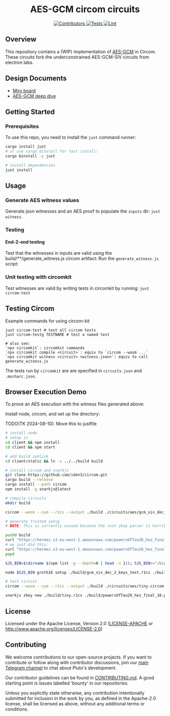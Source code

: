 <h1 align="center">
  AES-GCM circom circuits
</h1>

<div align="center">
  <a href="https://github.com/pluto/aes-proof/graphs/contributors">
    <img src="https://img.shields.io/github/contributors/pluto/aes-gcm-circom?style=flat-square&logo=github&logoColor=8b949e&labelColor=282f3b&color=32c955" alt="Contributors" />
  </a>
  <a href="https://github.com/pluto/aes-gcm-circom/actions/workflows/test.yaml">
    <img src="https://img.shields.io/badge/tests-passing-32c955?style=flat-square&logo=github-actions&logoColor=8b949e&labelColor=282f3b" alt="Tests" />
  </a>
  <a href="https://github.com/pluto/aes-gcm-circom/actions/workflows/lint.yaml">
    <img src="https://img.shields.io/badge/lint-passing-32c955?style=flat-square&logo=github-actions&logoColor=8b949e&labelColor=282f3b" alt="Lint" />
  </a>
</div>

## Overview

This repository contains a (WIP) implementation of [AES-GCM](https://web.cs.ucdavis.edu/~rogaway/ocb/gcm.pdf) in Circom. These circuits fork the underconstrained AES-GCM-SIV circuits from electron labs.

## Design Documents

- [Miro board](https://miro.com/app/board/uXjVKs-YCfM=/)
- [AES-GCM deep dive](https://gist.github.com/thor314/53cdab54aaf16bdafd5ac936d5447eb8)

## Getting Started

### Prerequisites

To use this repo, you need to install the `just` command runner:

```sh
cargo install just
# or use cargo binstall for fast install:
cargo binstall -y just

# install dependencies
just install
```

## Usage

### Generate AES witness values
Generate json witnesses and an AES proof to populate the `inputs` dir: `just witness`.

### Testing

#### End-2-end testing
Test that the witnesses in inputs are valid using the build/**/generate_witness.js circom artifact:
Run the `generate_witness.js` script:

### Unit testing with circomkit
Test witnesses are valid by writing tests in circomkit by running:
`just circom-test`

## Testing Circom
Example commands for using circom-kit
```
just circom-test # test all circom tests 
just circom-testg TESTNAME # test a named test

# also see:
`npx circomkit`: circomkit commands
`npx circomkit compile <circuit>`: equiv to `circom --wasm ...`
`npx circomkit witness <circuit> <witness.json>`: equiv to call generate_witness.js
```

The tests run by `circomkit` are are specified in `circuits.json` and `.mocharc.json`.

## Browser Execution Demo
To prove an AES execution with the witness files generated above:

Install node, circom, and set up the directory:

TODO(TK 2024-08-10): Move this to justfile

```sh
# install node
# setup js
cd client && npm install
cd client && npm start

# add build symlink
cd client/static && ln -s ../../build build

# install circom and snarkjs
git clone https://github.com/iden3/circom.git
cargo build --release
cargo install --path circom
npm install -g snarkjs@latest
```

```sh
# compile circuits
mkdir build

circom --wasm --sym --r1cs --output ./build ./circuits/aes/gcm_siv_dec_2_keys_test.circom

# generate trusted setup
# NOTE: This is currently unused because the rust zkey parser is horrible. 

pushd build 
curl "https://hermez.s3-eu-west-1.amazonaws.com/powersOfTau28_hez_final_10.ptau" --output 'powersOfTau28_hez_final_10.ptau' 
# we just did this:
curl "https://hermez.s3-eu-west-1.amazonaws.com/powersOfTau28_hez_final_19.ptau" --output 'powersOfTau28_hez_final_19.ptau' 
popd

SJS_BIN=$(dirname $(npm list -g --depth=0 | head -n 1)); SJS_BIN+="/bin/snarkjs"

node $SJS_BIN groth16 setup ./build/gcm_siv_dec_2_keys_test.r1cs ./build/powersOfTau28_hez_final_19.ptau ./build/test_0000.zkey

# test circuit
circom --wasm --sym --r1cs --output ./build ./circuits/aes/tiny.circom

snarkjs zkey new ./build/tiny.r1cs ./build/powersOfTau28_hez_final_10.ptau ./build/tiny.zkey
```

## License

Licensed under the Apache License, Version 2.0 ([LICENSE-APACHE](LICENSE-APACHE) or http://www.apache.org/licenses/LICENSE-2.0)

## Contributing

We welcome contributions to our open-source projects. If you want to contribute or follow along with contributor discussions, join our [main Telegram channel](https://t.me/pluto_xyz/1) to chat about Pluto's development.

Our contributor guidelines can be found in [CONTRIBUTING.md](./CONTRIBUTING.md). A good starting point is issues labelled 'bounty' in our repositories.

Unless you explicitly state otherwise, any contribution intentionally submitted for inclusion in the work by you, as defined in the Apache-2.0 license, shall be licensed as above, without any additional terms or conditions.
